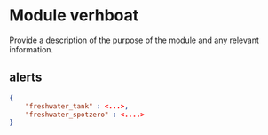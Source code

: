 # Module verhboat 

Provide a description of the purpose of the module and any relevant information.

## alerts

```json
{
    "freshwater_tank" : <...>,
    "freshwater_spotzero" : <....>
}
```
